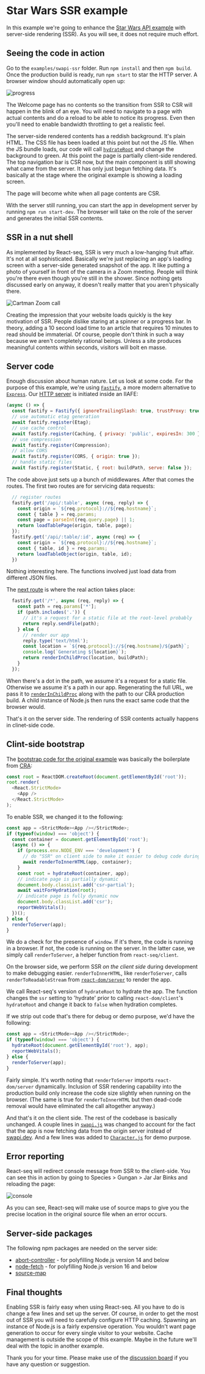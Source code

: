 # Star Wars SSR example

In this example we're going to enhance the [Star Wars API example](../swapi/README.md) with server-side rendering
(SSR). As you will see, it does not require much effort.

## Seeing the code in action

Go to the `examples/swapi-ssr` folder. Run `npm install` and then `npm build`. Once the production build is
ready, run `npm start` to star the HTTP server. A browser window should automatically open up:

![progress](./img/progress.jpg)

The Welcome page has no contents so the transition from SSR to CSR will happen in the blink of an eye. You will
need to navigate to a page with actual contents and do a reload to be able to notice its progress. Even
then you'll need to enable bandwidth throttling to get a realistic feel.

The server-side rendered contents has a reddish background. It's plain HTML. The CSS file has been loaded at
this point but not the JS file. When the JS bundle loads, our code will call
[`hydrateRoot`](https://reactjs.org/docs/react-dom-client.html#hydrateroot) and change the background to green.
At this point the page is partially client-side rendered. The top navigation bar is CSR now, but the main component
is still showing what came from the server. It has only just begun fetching data. It's basically at the stage where
the original example is showing a loading screen.

The page will become white when all page contents are CSR.

With the server still running, you can start the app in development server by running `npm run start-dev`. The
browser will take on the role of the server and generates the initial SSR contents.

## SSR in a nut shell

As implemented by React-seq, SSR is very much a low-hanging fruit affair. It's not at all sophisticated.
Basically we're just replacing an app's loading screen with a server-side generated snapshot of the app. It
like putting a photo of yourself in front of the camera in a Zoom meeting. People will think you're there
even though you're still in the shower. Since nothing gets discussed early on anyway, it doesn't really matter
that you aren't physically there.

![Cartman Zoom call](./img/cartman.jpg)

Creating the impression that your website loads quickly is the key motivation of SSR. People dislike staring at
a spinner or a progress bar. In theory, adding a 10 second load time to an article that requires 10 minutes to
read should be immaterial. Of course, people don't think in such a way because we aren't completely rational
beings. Unless a site produces meaningful contents within seconds, visitors will bolt en masse.

## Server code

Enough discussion about human nature. Let us look at some code. For the purpose of this example, we're
using [`Fastify`](https://www.fastify.io/), a more modern alternative to [`Express`](https://expressjs.com/).
Our [HTTP server](./server/index.mjs) is initiated inside an IIAFE:

```js
(async () => {
  const fastify = Fastify({ ignoreTrailingSlash: true, trustProxy: true });
  // use automatic etag generation
  await fastify.register(Etag);
  // use cache control
  await fastify.register(Caching, { privacy: 'public', expiresIn: 300 });
  // use compression
  await fastify.register(Compression);
  // allow CORS
  await fastify.register(CORS, { origin: true });
  // handle static files
  await fastify.register(Static, { root: buildPath, serve: false });
```

The code above just sets up a bunch of middlewares. After that comes the routes. The first two routes are for
servicing data requests:

```js
  // register routes
  fastify.get('/api/:table', async (req, reply) => {
    const origin = `${req.protocol}://${req.hostname}`;
    const { table } = req.params;
    const page = parseInt(req.query.page) || 1;
    return loadTablePage(origin, table, page);
  });
  fastify.get('/api/:table/:id', async (req) => {
    const origin = `${req.protocol}://${req.hostname}`;
    const { table, id } = req.params;
    return loadTableObject(origin, table, id);
  })
```

Nothing interesting here. The functions involved just load data from different JSON files.

The [next route](./server/index.mjs#L37) is where the real action takes place:

```js
  fastify.get('/*', async (req, reply) => {
    const path = req.params['*'];
    if (path.includes('.')) {
      // it's a request for a static file at the root-level probably
      return reply.sendFile(path);
    } else {
      // render our app
      reply.type('text/html');
      const location = `${req.protocol}://${req.hostname}/${path}`;
      console.log(`Generating ${location}`);
      return renderInChildProc(location, buildPath);
    }
  });
```

When there's a dot in the path, we assume it's a request for a static file. Otherwise we assume it's a path in
our app. Regenerating the full URL, we pass it to [`renderInChildProc`](../../doc/client-side/renderInChildProc.md)
along with the path to our CRA production build. A child instance of Node.js then runs the exact same code that the
browser would.

That's it on the server side. The rendering of SSR contents actually happens in clinet-side code.

## Clint-side bootstrap

The [bootstrap code for the original example](../swapi/src/index.js) was basically the boilerplate from
[CRA](https://create-react-app.dev/):

```js
const root = ReactDOM.createRoot(document.getElementById('root'));
root.render(
  <React.StrictMode>
    <App />
  </React.StrictMode>
);
```

To enable SSR, we changed it to the following:

```js
const app = <StrictMode><App /></StrictMode>;
if (typeof(window) === 'object') {
  const container = document.getElementById('root');
  (async () => {
    if (process.env.NODE_ENV === 'development') {
      // do "SSR" on client side to make it easier to debug code during development
      await renderToInnerHTML(app, container);
    }
    const root = hydrateRoot(container, app);
    // indicate page is partially dynamic
    document.body.classList.add('csr-partial');
    await waitForHydration(root);
    // indicate page is fully dynamic now
    document.body.classList.add('csr');
    reportWebVitals();
  })();
} else {
  renderToServer(app);
}
```

We do a check for the presence of `window`. If it's there, the code is running in a browser. If not, the code is
running on the server. In the latter case, we simply call `renderToServer`, a helper function from `react-seq/client`.

On the browser side, we perform SSR *on the client side* during development to make debugging easier.
`renderToInnerHTML`, like `renderToServer`, calls `renderToReadableStream` from
[`react-dom/server`](https://reactjs.org/docs/react-dom-server.html) to render the app.

We call React-seq's version of `hydrateRoot` to hydrate the app. The function changes the `ssr` setting to 'hydrate'
prior to calling `react-dom/client`'s `hydrateRoot` and change it back to `false` when hydration completes.

If we strip out code that's there for debug or demo purpose, we'd have the following:

```js
const app = <StrictMode><App /></StrictMode>;
if (typeof(window) === 'object') {
  hydrateRoot(document.getElementById('root'), app);
  reportWebVitals();
} else {
  renderToServer(app);
}
```

Fairly simple. It's worth noting that `renderToServer` imports `react-dom/server` dynamically. Inclusion of SSR
rendering capability into the production build only increase the code size slightly when running on the browser.
(The same is true for `renderToInnerHTML` but then dead-code removal would have eliminated the call altogether
anyway.)

And that's it on the client side. The rest of the codebase is basically unchanged. A couple lines in
[`swapi.js`](./src/swapi.js) was changed to account for the fact that the app is now fetching data from the origin
server instead of [swapi.dev](https://swapi.dev/). And a few lines was added to [`Character.js`](./src/Character.js)
for demo purpose.

## Error reporting

React-seq will redirect console message from SSR to the client-side. You can see this in action by going to Species >
Gungan > Jar Jar Binks and reloading the page:

![console](./img/console.jpg#)

As you can see, React-seq will make use of source maps to give you the precise location in the original source file
when an error occurs.

## Server-side packages

The following npm packages are needed on the server side:

* [abort-controller](https://www.npmjs.com/package/abort-controller) - for polyfilling Node.js version 14 and below
* [node-fetch](https://www.npmjs.com/package/node-fetch) - for polyfilling Node.js version 16 and below
* [source-map](https://www.npmjs.com/package/source-map)

## Final thoughts

Enabling SSR is fairly easy when using React-seq. All you have to do is change a few lines and set up the server.
Of course, in order to get the most out of SSR you will need to carefully configure HTTP caching. Spawning an
instance of Node.js is a fairly expensive operation. You wouldn't want page generation to occur for every single
visitor to your website. Cache management is outside the scope of this example. Maybe in the future we'll deal
with the topic in another example.

Thank you for your time. Please make use of the [discussion board](https://github.com/chung-leong/react-seq/discussions)
if you have any question or suggestion.
